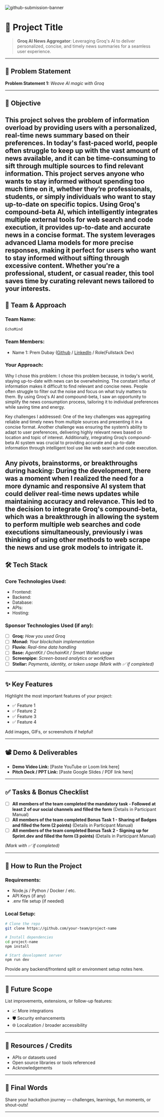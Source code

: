 ![github-submission-banner](https://github.com/user-attachments/assets/a1493b84-e4e2-456e-a791-ce35ee2bcf2f)

# 🚀 Project Title

> **Groq AI News Aggregator**: Leveraging Groq's AI to deliver personalized, concise, and timely news summaries for a seamless user experience.

---

## 📌 Problem Statement
**Problem Statement 1:**  *Weave AI magic with Groq*

---

## 🎯 Objective

This project solves the problem of information overload by providing users with a personalized, real-time news summary based on their preferences. In today's fast-paced world, people often struggle to keep up with the vast amount of news available, and it can be time-consuming to sift through multiple sources to find relevant information. This project serves anyone who wants to stay informed without spending too much time on it, whether they’re professionals, students, or simply individuals who want to stay up-to-date on specific topics.
Using Groq's compound-beta AI, which intelligently integrates multiple external tools for web search and code execution, it provides up-to-date and accurate news in a concise format. The system leverages advanced Llama models for more precise responses, making it perfect for users who want to stay informed without sifting through excessive content. Whether you're a professional, student, or casual reader, this tool saves time by curating relevant news tailored to your interests.
---

## 🧠 Team & Approach

### Team Name:  
`EchoMind`

### Team Members:  
- Name 1: Prem Dubay ([Github](https://github.com/MasterPrem001) / [LinkedIn](https://www.linkedin.com/in/prem-dubay-master) / Role(Fullstack Dev) 

### Your Approach:  
Why I chose this problem:
I chose this problem because, in today's world, staying up-to-date with news can be overwhelming. The constant influx of information makes it difficult to find relevant and concise news. People often struggle to filter out the noise and focus on what truly matters to them. By using Groq's AI and compound-beta, I saw an opportunity to simplify the news consumption process, tailoring it to individual preferences while saving time and energy.

Key challenges I addressed:
One of the key challenges was aggregating reliable and timely news from multiple sources and presenting it in a concise format. Another challenge was ensuring the system’s ability to adapt to user preferences, delivering highly relevant news based on location and topic of interest. Additionally, integrating Groq’s compound-beta AI system was crucial to providing accurate and up-to-date information through intelligent tool use like web search and code execution.

Any pivots, brainstorms, or breakthroughs during hacking:
During the development, there was a moment when I realized the need for a more dynamic and responsive AI system that could deliver real-time news updates while maintaining accuracy and relevance. This led to the decision to integrate Groq's compound-beta, which was a breakthrough in allowing the system to perform multiple web searches and code executions simultaneously, previously i was thinking of using other methods to web scrape the news and use grok models to intrigate it.
---

## 🛠️ Tech Stack

### Core Technologies Used:
- Frontend:
- Backend:
- Database:
- APIs:
- Hosting:

### Sponsor Technologies Used (if any):
- [ ] **Groq:** _How you used Groq_  
- [ ] **Monad:** _Your blockchain implementation_  
- [ ] **Fluvio:** _Real-time data handling_  
- [ ] **Base:** _AgentKit / OnchainKit / Smart Wallet usage_  
- [ ] **Screenpipe:** _Screen-based analytics or workflows_  
- [ ] **Stellar:** _Payments, identity, or token usage_
*(Mark with ✅ if completed)*
---

## ✨ Key Features

Highlight the most important features of your project:

- ✅ Feature 1  
- ✅ Feature 2  
- ✅ Feature 3  
- ✅ Feature 4  

Add images, GIFs, or screenshots if helpful!

---

## 📽️ Demo & Deliverables

- **Demo Video Link:** [Paste YouTube or Loom link here]  
- **Pitch Deck / PPT Link:** [Paste Google Slides / PDF link here]  

---

## ✅ Tasks & Bonus Checklist

- [ ] **All members of the team completed the mandatory task - Followed at least 2 of our social channels and filled the form** (Details in Participant Manual)  
- [ ] **All members of the team completed Bonus Task 1 - Sharing of Badges and filled the form (2 points)**  (Details in Participant Manual)
- [ ] **All members of the team completed Bonus Task 2 - Signing up for Sprint.dev and filled the form (3 points)**  (Details in Participant Manual)

*(Mark with ✅ if completed)*

---

## 🧪 How to Run the Project

### Requirements:
- Node.js / Python / Docker / etc.
- API Keys (if any)
- .env file setup (if needed)

### Local Setup:
```bash
# Clone the repo
git clone https://github.com/your-team/project-name

# Install dependencies
cd project-name
npm install

# Start development server
npm run dev
```

Provide any backend/frontend split or environment setup notes here.

---

## 🧬 Future Scope

List improvements, extensions, or follow-up features:

- 📈 More integrations  
- 🛡️ Security enhancements  
- 🌐 Localization / broader accessibility  

---

## 📎 Resources / Credits

- APIs or datasets used  
- Open source libraries or tools referenced  
- Acknowledgements  

---

## 🏁 Final Words

Share your hackathon journey — challenges, learnings, fun moments, or shout-outs!

---
